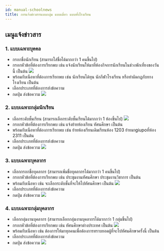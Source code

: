 ```yaml
---
id: manual-schoolnews
title: การแจ้งข่าวสารแบบกลุ่ม แบบเดี่ยว แบบทั้งโรงเรียน 
---
```


## เมนูแจ้งข่าวสาร


### 1. แบบเฉพาะบุคคล
* กรอกชื่อนักเรียน (สามารถใส่ชื่อได้มากกว่า 1 คนขึ้นไป)
* กรอกหัวข้อที่ต้องการเรียกพบ เช่น แจ้งนักเรียนให้มาที่ห้องกิจการนักเรียนในช่วงพักเที่ยงของวันนี้ เป็นต้น
![](https://drive.google.com/thumbnail?id=1Bh7wpcagJpqAtTcW11We3qnDBauAjDG4&sz=w1000-h640)
* พร้อมกับเนือหาที่ต้องการเรียกพบ เช่น นักเรียนได้ทุน นักกีฬาโรงเรียน หรือทำผิดกฏกับทางโรงเรียน เป็นต้น
* เลือกประเภทที่ต้องการส่งข้อความ
* กดปุ่ม ส่งข้อความ
![](https://drive.google.com/thumbnail?id=1ezewDsUs6JyVnsT5_3SX3SHYXSX5m3Zt&sz=w1000-h640)

### 2. แบบเฉพาะกลุ่มนักเรียน
* เลือกระดับชั้นเรียน (สามารถเลือกระดับชั้นเรียนได้มากกว่า 1 ห้องขึ้นไป)
![](https://drive.google.com/thumbnail?id=13IUXxu-UuozSEQmm2YibOTxnvMetBx1p&sz=w1000-h640)
* กรอกหัวข้อที่ต้องการเรียกพบ เช่น แจ้งย้ายห้องเรียน ทัศนศึกษา เป็นต้น
* พร้อมกับเนือหาที่ต้องการเรียกพบ เช่น ย้ายห้องเรียนเดิมเรียนห้อง 1203 ย้ายมาgiupoที่ห้อง 2311 เป็นต้น
* เลือกประเภทที่ต้องการส่งข้อความ
* กดปุ่ม ส่งข้อความ
![](https://drive.google.com/thumbnail?id=1muV6W3gbjLBkQeZO-TGB_0YTWhdRJ4Uh&sz=w1000-h640)


### 3. แบบเฉพาะบุคลากร
* เลือกกรอกชื่อบุคลากร (สามารถเพิ่มชื่อบุคลากรได้มากกว่า 1 คนขึ้นไป)
* กรอกหัวข้อที่ต้องการเรียกพบ เช่น ประชุมงานทัศนศึกษา ประชุมงานวิชาการ เป็นต้น
* พร้อมกับเนือหา เช่น จะเลือกระดับชั้นที่จะให้ไปทัศนศึกษา  เป็นต้น
![](https://drive.google.com/thumbnail?id=1B4ejZNTT_7EGvA6cY_1jUC5g6MhBJrN6&sz=w1000-h640)
* เลือกประเภทที่ต้องการส่งข้อความ
* กดปุ่ม ส่งข้อความ
![](https://drive.google.com/thumbnail?id=19HYorzii4hQ7ss73_LJ5_JGhV55TqHbb&sz=w1000-h640)

### 4. แบบเฉพาะกลุ่มบุคลากร
* เลือกกลุ่มงานบุคลากร (สามารถเลือกกลุ่มงานบุคลากรได้มากกว่า 1 กลุ่มขึ้นไป)
* กรอกหัวข้อที่ต้องการเรียกพบ เช่น ทัศนศึกษาต่างประเทศ เป็นต้น
![](https://drive.google.com/thumbnail?id=1JaeUbfPnSgkw33C1PSYxYWR8nq92uXvE&sz=w1000-h640)
* พร้อมกับเนือหา เช่น ต้องการให้มาทุกคนเพื่อต้องการทราบยอดผู้ที่จะไปทัศนศึกษาครั้งนี้  เป็นต้น
* เลือกประเภทที่ต้องการส่งข้อความ
* กดปุ่ม ส่งข้อความ
![](https://drive.google.com/thumbnail?id=1kxOQ80RY4dY_vwMLRQ6MwzCxiPEjlgyv&sz=w1000-h640)

